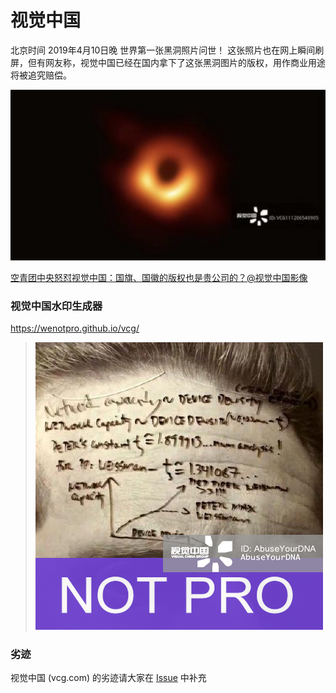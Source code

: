 # 视觉中国

北京时间 2019年4月10日晚 世界第一张黑洞照片问世！
这张照片也在网上瞬间刷屏，但有网友称，视觉中国已经在国内拿下了这张黑洞图片的版权，用作商业用途将被追究赔偿。

![blackhole](black.png)

[空青团中央怒怼视觉中国：国旗、国徽的版权也是贵公司的？@视觉中国影像](https://weibo.com/3937348351/Hp8sp9JzQ)

### 视觉中国水印生成器

https://wenotpro.github.io/vcg/

>  ![](vcghead.png)

### 劣迹

视觉中国 (vcg.com) 的劣迹请大家在 [Issue](https://github.com/wenotpro/vcg/issues/new) 中补充
